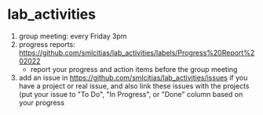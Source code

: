 # lab_activities

1. group meeting: every Friday 3pm
2. progress reports: https://github.com/smlcitias/lab_activities/labels/Progress%20Report%202022
   - report your progress and action items before the group meeting
3. add an issue in https://github.com/smlcitias/lab_activities/issues if you have a project or real issue, and also link these issues with the projects (put your issue to "To Do", "In Progress", or "Done" column based on your progress
